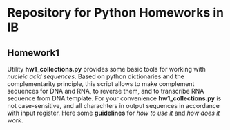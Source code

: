 # Repository for Python Homeworks in IB
## Homework1
Utility **hw1_collections.py** provides some basic tools for working with *nucleic acid sequences*. Based on python dictionaries and the complementarity principle, 
this script allows to make complement sequences for DNA and RNA, to reverse them, and to transcribe RNA sequence from DNA template. 
For your convenience **hw1_collections.py** is not case-sensitive, and all charachters in output sequences in accordance with input register.
Here some **guidelines** for *how to use it* and *how does it work*. 

